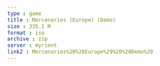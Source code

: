 ```yaml
---
type : game
title : Mercenaries (Europe) (Demo)
size : 335.1 M
format : iso
archive : zip
server : myrient
link2 : Mercenaries%20%28Europe%29%20%28Demo%29
---
```

